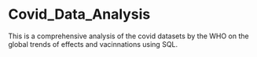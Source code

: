 # Covid_Data_Analysis
This is a comprehensive analysis of the covid datasets by the WHO on the global trends of effects and vacinnations using SQL.

